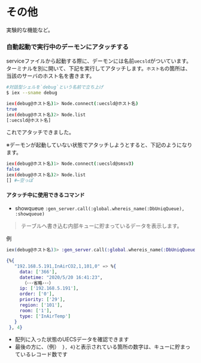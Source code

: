 # その他

実験的な機能など。

### 自動起動で実行中のデーモンにアタッチする

serviceファイルから起動する際に、デーモンには名前`uecsld`がついています。
ターミナルを別に開いて、下記を実行してアタッチします。`ホスト名`の箇所は、当該のサーバのホスト名を書きます。

```sh
#対話型シェルを`debug`という名前で立ち上げ
$ iex --sname debug

iex(debug@ホスト名)1> Node.connect(:uecsld@ホスト名)
true
iex(debug@ホスト名)2> Node.list
[:uecsld@ホスト名]
```

これでアタッチできました。

※デーモンが起動していない状態でアタッチしようとすると、下記のようになります。

```sh
iex(debug@ホスト名)1> Node.connect(:uecsld@smsv3)
false
iex(debug@ホスト名)2> Node.list
[] #←空っぽ
```

#### アタッチ中に使用できるコマンド

- showqueue
`:gen_server.call(:global.whereis_name(:DbUniqQueue), :showqueue)`

>テーブルへ書き込む内部キューに貯まっているデータを表示します。

例

```elixir
iex(debug@ホスト名)3> :gen_server.call(:global.whereis_name(:DbUniqQueue), :showqueue)

{%{
   "192.168.5.191,InAirCO2,1,101,0" => %{
     data: ['366'],
     datetime: "2020/5/20 16:41:23",
      （･･･省略･･･）
     ip: ['192.168.5.191'],
     order: ['0'],
     priority: ['29'],
     region: ['101'],
     room: ['1'],
     type: ['InAirTemp']
   }
 }, 4}
```

- 配列に入った状態のUECSデータを確認できます
- 最後の方に、（例）` }, 4}`と表示されている箇所の数字は、キューに貯まっているレコード数です

